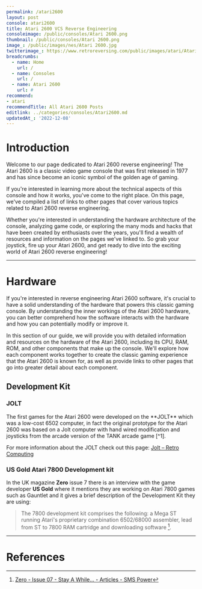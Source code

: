 ```yaml
---
permalink: /atari2600
layout: post
console: atari2600
title: Atari 2600 VCS Reverse Engineering
consoleimage: /public/consoles/Atari 2600.png
thumbnail: /public/consoles/Atari 2600.png
image_: /public/images/nes/Atari 2600.jpg
twitterimage_: https://www.retroreversing.com/public/images/atari/Atari 2600.jpg
breadcrumbs:
  - name: Home
    url: /
  - name: Consoles
    url: /
  - name: Atari 2600
    url: #
recommend: 
- atari
recommendTitle: All Atari 2600 Posts
editlink: ../categories/consoles/Atari2600.md
updatedAt_: '2022-12-08'
---
```


# Introduction
Welcome to our page dedicated to Atari 2600 reverse engineering! The Atari 2600 is a classic video game console that was first released in 1977 and has since become an iconic symbol of the golden age of gaming. 

If you're interested in learning more about the technical aspects of this console and how it works, you've come to the right place. On this page, we've compiled a list of links to other pages that cover various topics related to Atari 2600 reverse engineering. 

Whether you're interested in understanding the hardware architecture of the console, analyzing game code, or exploring the many mods and hacks that have been created by enthusiasts over the years, you'll find a wealth of resources and information on the pages we've linked to. So grab your joystick, fire up your Atari 2600, and get ready to dive into the exciting world of Atari 2600 reverse engineering!

---
# Hardware
If you're interested in reverse engineering Atari 2600 software, it's crucial to have a solid understanding of the hardware that powers this classic gaming console. By understanding the inner workings of the Atari 2600 hardware, you can better comprehend how the software interacts with the hardware and how you can potentially modify or improve it.

In this section of our guide, we will provide you with detailed information and resources on the hardware of the Atari 2600, including its CPU, RAM, ROM, and other components that make up the console. We'll explore how each component works together to create the classic gaming experience that the Atari 2600 is known for, as well as provide links to other pages that go into greater detail about each component.

## Development Kit

### JOLT
<section class="postSection">
    <img data-image-full="/public/images/Atari/Atari 2600 VCS prototype.jpg" class="lazy-load wow slideInLeft postImage" />

 <div markdown="1" class="rr-post-markdown">
The first games for the Atari 2600 were developed on the **JOLT** which was a low-cost 6502 computer, in fact the original prototype for the Atari 2600 was based on a Jolt computer with hand wired modification and joysticks from the arcade version of the TANK arcade game [^1].

For more information about the JOLT check out this page:
[Jolt – Retro Computing](http://retro.hansotten.nl/6502-sbc/jolt-and-super-jolt/jolt/)
 </div>
</section> 

### US Gold Atari 7800 Development kit
In the UK magazine **Zero** issue 7 there is an interview with the game developer **US Gold** where it mentions they are working on Atari 7800 games such as Gauntlet and it gives a brief description of the Development Kit they are using:
> The 7800 development kit comprises the following: a Mega ST running Atari's proprietary combination 6502/68000 assembler, lead from ST to 7800 RAM cartridge and downloading software [^2].



---
# References
[^1]: [Jolt – Retro Computing](http://retro.hansotten.nl/6502-sbc/jolt-and-super-jolt/jolt/)
[^2]: [Zero - Issue 07 - Stay A While... - Articles - SMS Power](https://www.smspower.org/Articles/Zero-Issue07-StayAWhile)
